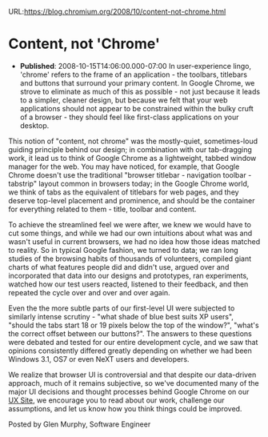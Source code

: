 URL:https://blog.chromium.org/2008/10/content-not-chrome.html
# Content, not 'Chrome'
- **Published**: 2008-10-15T14:06:00.000-07:00
In user-experience lingo, 'chrome' refers to the frame of an application - the toolbars, titlebars and buttons that surround your primary content. In Google Chrome, we strove to eliminate as much of this as possible - not just because it leads to a simpler, cleaner design, but because we felt that your web applications should not appear to be constrained within the bulky cruft of a browser - they should feel like first-class applications on your desktop.

This notion of "content, not chrome" was the mostly-quiet, sometimes-loud guiding principle behind our design; in combination with our tab-dragging work, it lead us to think of Google Chrome as a lightweight, tabbed window manager for the web. You may have noticed, for example, that Google Chrome doesn't use the traditional "browser titlebar - navigation toolbar - tabstrip" layout common in browsers today; in the Google Chrome world, we think of tabs as the equivalent of titlebars for web pages, and they deserve top-level placement and prominence, and should be the container for everything related to them - title, toolbar and content.

To achieve the streamlined feel we were after, we knew we would have to cut some things, and while we had our own intuitions about what was and wasn't useful in current browsers, we had no idea how those ideas matched to reality. So in typical Google fashion, we turned to data; we ran long studies of the browsing habits of thousands of volunteers, compiled giant charts of what features people did and didn't use, argued over and incorporated that data into our designs and prototypes, ran experiments, watched how our test users reacted, listened to their feedback, and then repeated the cycle over and over and over again.

Even the the more subtle parts of our first-level UI were subjected to similarly intense scrutiny - "what shade of blue best suits XP users", "should the tabs start 18 or 19 pixels below the top of the window?", "what's the correct offset between our buttons?". The answers to these questions were debated and tested for our entire development cycle, and we saw that opinions consistently differed greatly depending on whether we had been Windows 3.1, OS7 or even NeXT users and developers.

We realize that browser UI is controversial and that despite our data-driven approach, much of it remains subjective, so we've documented many of the major UI decisions and thought processes behind Google Chrome on our [UX Site](http://dev.chromium.org/user-experience), we encourage you to read about our work, challenge our assumptions, and let us know how you think things could be improved.

Posted by Glen Murphy, Software Engineer